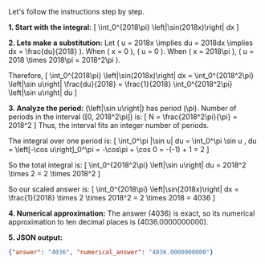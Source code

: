 Let's follow the instructions step by step.

**1. Start with the integral:**
\[
\int_0^{2018\pi} \left|\sin(2018x)\right| dx
\]

**2. Lets make a substitution:**
Let \( u = 2018x \implies du = 2018dx \implies dx = \frac{du}{2018} \).
When \( x = 0 \), \( u = 0 \).
When \( x = 2018\pi \), \( u = 2018 \times 2018\pi = 2018^2\pi \).

Therefore,
\[
\int_0^{2018\pi} \left|\sin(2018x)\right| dx = \int_0^{2018^2\pi} \left|\sin u\right| \frac{du}{2018}
= \frac{1}{2018} \int_0^{2018^2\pi} \left|\sin u\right| du
\]

**3. Analyze the period:**
\(\left|\sin u\right|\) has period \(\pi\).
Number of periods in the interval \([0, 2018^2\pi]\) is:
\[
N = \frac{2018^2\pi}{\pi} = 2018^2
\]
Thus, the interval fits an integer number of periods.

The integral over one period is:
\[
\int_0^\pi |\sin u| du = \int_0^\pi \sin u \, du = \left[-\cos u\right]_0^\pi = -\cos\pi + \cos 0 = -(-1) + 1 = 2
\]

So the total integral is:
\[
\int_0^{2018^2\pi} \left|\sin u\right| du = 2018^2 \times 2 = 2 \times 2018^2
\]

So our scaled answer is:
\[
\int_0^{2018\pi} \left|\sin(2018x)\right| dx = \frac{1}{2018} \times 2 \times 2018^2 = 2 \times 2018 = 4036
\]

**4. Numerical approximation:**
The answer \(4036\) is exact, so its numerical approximation to ten decimal places is \(4036.0000000000\).

**5. JSON output:**
```json
{"answer": "4036", "numerical_answer": "4036.0000000000"}
```